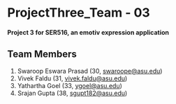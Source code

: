 # ProjectThree_Team - 03
#### Project 3 for SER516, an emotiv expression application

## Team Members
1. Swaroop Eswara Prasad (30, swaroope@asu.edu)
2. Vivek Faldu (31, vivek.faldu@asu.edu)
3. Yathartha Goel (33, ygoel@asu.edu)
4. Srajan Gupta (38, sgupt182@asu.edu)

